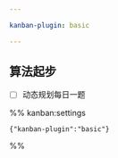 ```yaml
---

kanban-plugin: basic

---
```


## 算法起步

- [ ] 动态规划每日一题




%% kanban:settings
```
{"kanban-plugin":"basic"}
```
%%